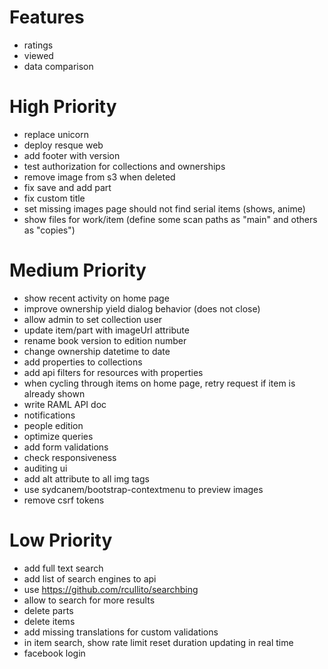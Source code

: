 # Features

* ratings
* viewed
* data comparison

# High Priority

* replace unicorn
* deploy resque web
* add footer with version
* test authorization for collections and ownerships
* remove image from s3 when deleted
* fix save and add part
* fix custom title
* set missing images page should not find serial items (shows, anime)
* show files for work/item (define some scan paths as "main" and others as "copies")

# Medium Priority

* show recent activity on home page
* improve ownership yield dialog behavior (does not close)
* allow admin to set collection user
* update item/part with imageUrl attribute
* rename book version to edition number
* change ownership datetime to date
* add properties to collections
* add api filters for resources with properties
* when cycling through items on home page, retry request if item is already shown
* write RAML API doc
* notifications
* people edition
* optimize queries
* add form validations
* check responsiveness
* auditing ui
* add alt attribute to all img tags
* use sydcanem/bootstrap-contextmenu to preview images
* remove csrf tokens

# Low Priority

* add full text search
* add list of search engines to api
* use https://github.com/rcullito/searchbing
* allow to search for more results
* delete parts
* delete items
* add missing translations for custom validations
* in item search, show rate limit reset duration updating in real time
* facebook login
